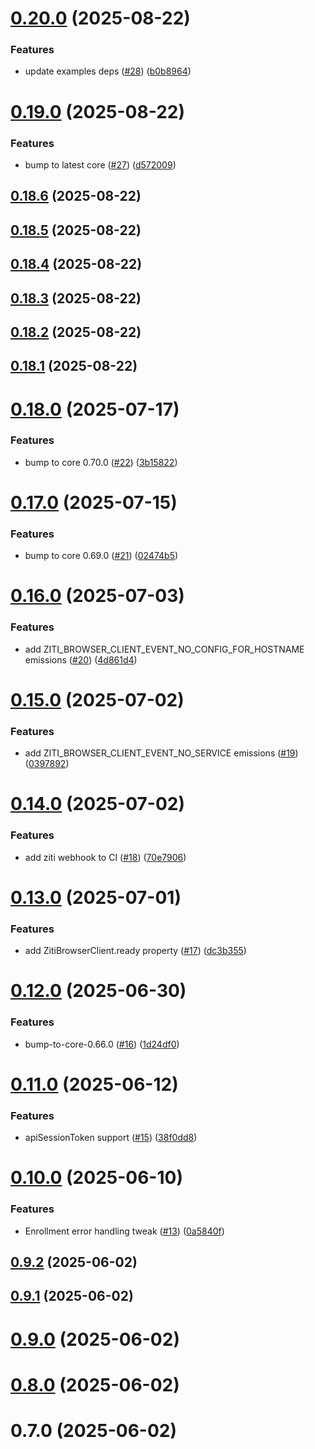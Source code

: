 # [0.20.0](https://github.com/openziti/ziti-sdk-browser/compare/v0.19.0...v0.20.0) (2025-08-22)


### Features

* update examples deps ([#28](https://github.com/openziti/ziti-sdk-browser/issues/28)) ([b0b8964](https://github.com/openziti/ziti-sdk-browser/commit/b0b89648e57a7f66de45c5880b8e4c1b02d7d441))



# [0.19.0](https://github.com/openziti/ziti-sdk-browser/compare/v0.18.6...v0.19.0) (2025-08-22)


### Features

* bump to latest core ([#27](https://github.com/openziti/ziti-sdk-browser/issues/27)) ([d572009](https://github.com/openziti/ziti-sdk-browser/commit/d5720090dce4ae927ce05fac64e2d8b8bdc620d3))



## [0.18.6](https://github.com/openziti/ziti-sdk-browser/compare/v0.18.5...v0.18.6) (2025-08-22)



## [0.18.5](https://github.com/openziti/ziti-sdk-browser/compare/v0.18.4...v0.18.5) (2025-08-22)



## [0.18.4](https://github.com/openziti/ziti-sdk-browser/compare/v0.18.3...v0.18.4) (2025-08-22)



## [0.18.3](https://github.com/openziti/ziti-sdk-browser/compare/v0.18.2...v0.18.3) (2025-08-22)



## [0.18.2](https://github.com/openziti/ziti-sdk-browser/compare/v0.18.1...v0.18.2) (2025-08-22)



## [0.18.1](https://github.com/openziti/ziti-sdk-browser/compare/v0.18.0...v0.18.1) (2025-08-22)



# [0.18.0](https://github.com/openziti/ziti-sdk-browser/compare/v0.17.0...v0.18.0) (2025-07-17)


### Features

* bump to core 0.70.0 ([#22](https://github.com/openziti/ziti-sdk-browser/issues/22)) ([3b15822](https://github.com/openziti/ziti-sdk-browser/commit/3b15822ec62c01733fa9a503a25f2ee251139c55))



# [0.17.0](https://github.com/openziti/ziti-sdk-browser/compare/v0.16.0...v0.17.0) (2025-07-15)


### Features

* bump to core 0.69.0 ([#21](https://github.com/openziti/ziti-sdk-browser/issues/21)) ([02474b5](https://github.com/openziti/ziti-sdk-browser/commit/02474b5b1a565037e4a036e44e9ed7020f52a55c))



# [0.16.0](https://github.com/openziti/ziti-sdk-browser/compare/v0.15.0...v0.16.0) (2025-07-03)


### Features

* add ZITI_BROWSER_CLIENT_EVENT_NO_CONFIG_FOR_HOSTNAME emissions ([#20](https://github.com/openziti/ziti-sdk-browser/issues/20)) ([4d861d4](https://github.com/openziti/ziti-sdk-browser/commit/4d861d4687a430dbb2e50ce5d16feed6f415ebce))



# [0.15.0](https://github.com/openziti/ziti-sdk-browser/compare/v0.14.0...v0.15.0) (2025-07-02)


### Features

* add ZITI_BROWSER_CLIENT_EVENT_NO_SERVICE emissions ([#19](https://github.com/openziti/ziti-sdk-browser/issues/19)) ([0397892](https://github.com/openziti/ziti-sdk-browser/commit/03978924e632bec3fa5f9e2311085ab41d668477))



# [0.14.0](https://github.com/openziti/ziti-sdk-browser/compare/v0.13.0...v0.14.0) (2025-07-02)


### Features

* add ziti webhook to CI ([#18](https://github.com/openziti/ziti-sdk-browser/issues/18)) ([70e7906](https://github.com/openziti/ziti-sdk-browser/commit/70e790687c6c4062d90a8e5d0c4a4c2d253bcd77))



# [0.13.0](https://github.com/openziti/ziti-sdk-browser/compare/v0.12.0...v0.13.0) (2025-07-01)


### Features

* add ZitiBrowserClient.ready property ([#17](https://github.com/openziti/ziti-sdk-browser/issues/17)) ([dc3b355](https://github.com/openziti/ziti-sdk-browser/commit/dc3b3557460f2bbba37099b8e8d570b29f2a4493))



# [0.12.0](https://github.com/openziti/ziti-sdk-browser/compare/v0.11.0...v0.12.0) (2025-06-30)


### Features

* bump-to-core-0.66.0 ([#16](https://github.com/openziti/ziti-sdk-browser/issues/16)) ([1d24df0](https://github.com/openziti/ziti-sdk-browser/commit/1d24df0f043280b93af5bd443db422b817cf9fd4))



# [0.11.0](https://github.com/openziti/ziti-sdk-browser/compare/v0.10.0...v0.11.0) (2025-06-12)


### Features

* apiSessionToken support ([#15](https://github.com/openziti/ziti-sdk-browser/issues/15)) ([38f0dd8](https://github.com/openziti/ziti-sdk-browser/commit/38f0dd87f9b6a8bc96fef7cf538ee1210471f170))



# [0.10.0](https://github.com/openziti/ziti-sdk-browser/compare/v0.9.2...v0.10.0) (2025-06-10)


### Features

* Enrollment error handling tweak ([#13](https://github.com/openziti/ziti-sdk-browser/issues/13)) ([0a5840f](https://github.com/openziti/ziti-sdk-browser/commit/0a5840f0a95d1d7f406a24a155a9566ee0a7f307))



## [0.9.2](https://github.com/openziti/ziti-sdk-browser/compare/v0.9.1...v0.9.2) (2025-06-02)



## [0.9.1](https://github.com/openziti/ziti-sdk-browser/compare/v0.9.0...v0.9.1) (2025-06-02)



# [0.9.0](https://github.com/openziti/ziti-sdk-browser/compare/v0.8.0...v0.9.0) (2025-06-02)



# [0.8.0](https://github.com/openziti/ziti-sdk-browser/compare/v0.7.0...v0.8.0) (2025-06-02)



# 0.7.0 (2025-06-02)



